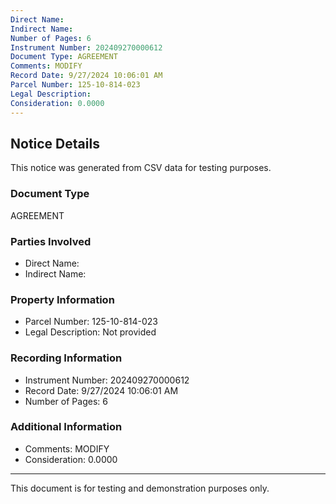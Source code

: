 ```yaml
---
Direct Name: 
Indirect Name: 
Number of Pages: 6
Instrument Number: 202409270000612
Document Type: AGREEMENT
Comments: MODIFY
Record Date: 9/27/2024 10:06:01 AM
Parcel Number: 125-10-814-023
Legal Description: 
Consideration: 0.0000
---
```


## Notice Details

This notice was generated from CSV data for testing purposes.

### Document Type
AGREEMENT

### Parties Involved
- Direct Name: 
- Indirect Name: 

### Property Information
- Parcel Number: 125-10-814-023
- Legal Description: Not provided

### Recording Information
- Instrument Number: 202409270000612
- Record Date: 9/27/2024 10:06:01 AM
- Number of Pages: 6

### Additional Information
- Comments: MODIFY
- Consideration: 0.0000

---

This document is for testing and demonstration purposes only.
